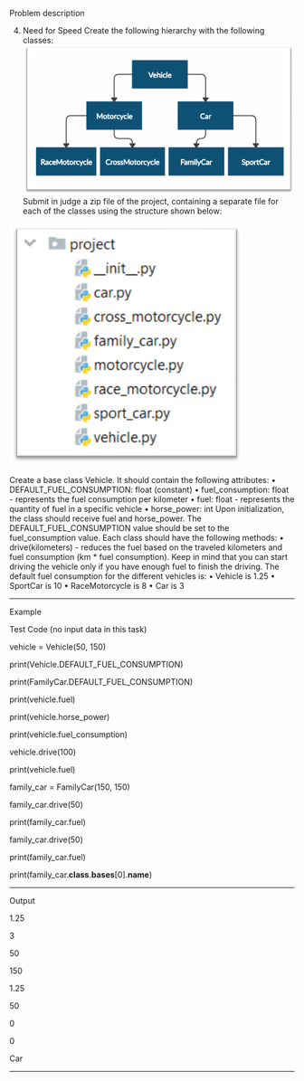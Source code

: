 Problem description

4.	Need for Speed
Create the following hierarchy with the following classes: 
 ![img.png](img.png)
Submit in judge a zip file of the project, containing a
separate file for each of the classes using the structure shown below:

![img_1.png](img_1.png)

Create a base class Vehicle. It should contain the following attributes:
•	DEFAULT_FUEL_CONSUMPTION: float (constant)
•	fuel_consumption: float - represents the fuel consumption per kilometer
•	fuel: float - represents the quantity of fuel in a specific vehicle
•	horse_power: int
Upon initialization, the class should receive fuel and horse_power. 
The DEFAULT_FUEL_CONSUMPTION value should be set to the fuel_consumption value. 
Each class should have the following methods:
•	drive(kilometers) - reduces the fuel based on the traveled kilometers and fuel 
consumption (km * fuel consumption). Keep in mind that you can start driving the vehicle 
only if you have enough fuel to finish the driving.
The default fuel consumption for the different vehicles is:
•	Vehicle is 1.25
•	SportCar is 10
•	RaceMotorcycle is 8
•	Car is 3


_______________________________________________
Example

Test Code	(no input data in this task)

 
vehicle = Vehicle(50, 150)

print(Vehicle.DEFAULT_FUEL_CONSUMPTION)

print(FamilyCar.DEFAULT_FUEL_CONSUMPTION)

print(vehicle.fuel)

print(vehicle.horse_power)

print(vehicle.fuel_consumption)

vehicle.drive(100)

print(vehicle.fuel)

family_car = FamilyCar(150, 150)

family_car.drive(50)

print(family_car.fuel)

family_car.drive(50)

print(family_car.fuel)

print(family_car.__class__.__bases__[0].__name__)

_______________________________________________
Output


1.25

3

50

150

1.25

50

0

0

Car

_______________________________________________